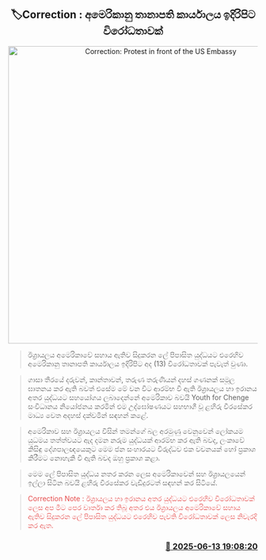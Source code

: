 <p align='center'><b><h2 align='center' title='Correction: Protest in front of the US Embassy'>🏷Correction : අමෙරිකානු තානාපති කාර්යාලය ඉදිරිපිට විරෝධතාවක්</h2></b></p>
<p align='center'><img src='https://helakuru.sgp1.cdn.digitaloceanspaces.com/esana/images/lib/protest-ik.jpg' width='600' alt='Correction: Protest in front of the US Embassy'></p>

> ඊශ්‍රායලය අමෙරිකාවේ සහාය ඇතිව සිදුකරන ලේ පිපාසිත යුද්ධයට එරෙහිව අමෙරිකානු තානාපති කාර්යාලය ඉදිරිපිට අද (13) විරෝධතාවක් පැවැත් වුණා.

> ගාසා තීරයේ දරුවන්, කාන්තාවන්, තරුණ තරුණියන් දහස් ගණනක් සමූල ඝාතනය කර ඇති බවත් එසේම මේ වන විට ආරම්භ වී ඇති ඊශ්‍රායලය හා ඉරානය අතර යුද්ධයට සහයෝගය ලබාදෙන්නේ අමෙරිකාව බවයි Youth for Chenge සංවිධානය නියෝජනය කරමින් එම උද්ඝෝෂණයට සහභාගී වූ ළහිරු වීරසේකර මාධ්‍ය වෙත අදහස් දක්වමින් සඳහන් කළේ.

> අමෙරිකාව සහ ඊශ්‍රායලය විසින් තමන්ගේ බල අරමුණු වෙනුවෙන් ලෝකයම යුධමය තත්ත්වයට ඇද දමන නරුම යුද්ධයක් ආරම්භ කර ඇති බවද, ලංකාවේ කිසිඳු දේශපාලඥයෙකුට මෙම ජන සංහාරයට විරුද්ධව එක වචනයක් හෝ ප්‍රකාශ කිරීමට නොහැකි වී ඇති බවද ඔහු ප්‍රකාශ කළා.

> මෙම ලේ පිපාසිත යුද්ධය නතර ‍කරන ලෙස ‍අමෙරිකාවෙන් සහ ඊශ්‍රායලයෙන් ඉල්ලා සිටින බවයි ළහිරු වීරසේකර වැඩිදුරටත් සඳහන් කර සිටියේ.

> <span style='color:#e64c4c'>Correction Note : ඊශ්‍රායලය හා ඉරානය අතර යුද්ධයට එරෙහිව විරෝධතාවක් ලෙස අප මීට පෙර වාර්තා කර තිබූ අතර එය ඊශ්‍රායලය අමෙරිකාවේ සහාය ඇතිව සිදුකරන ලේ පිපාසිත යුද්ධයට එරෙහිව පැවති විරෝධතාවක් ලෙස නිවැරදි කර ඇත.</span>



<h3 align='right'><a href='https://www.helakuru.lk/esana/p/110992/'>📅 2025-06-13 19:08:20</a></h3>
